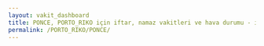 ```yaml
---
layout: vakit_dashboard
title: PONCE, PORTO_RIKO için iftar, namaz vakitleri ve hava durumu - ilçe/eyalet seç
permalink: /PORTO_RIKO/PONCE/
---
```


<script type="text/javascript">
  var GLOBAL_COUNTRY = 'PORTO_RIKO';
  var GLOBAL_CITY = 'PONCE';
  var GLOBAL_STATE = '';
  var lat = 72;
  var lon = 21;
</script>

